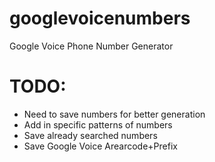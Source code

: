 # googlevoicenumbers
Google Voice Phone Number Generator

# TODO:
- Need to save numbers for better generation
- Add in specific patterns of numbers
- Save already searched numbers
- Save Google Voice Arearcode+Prefix

